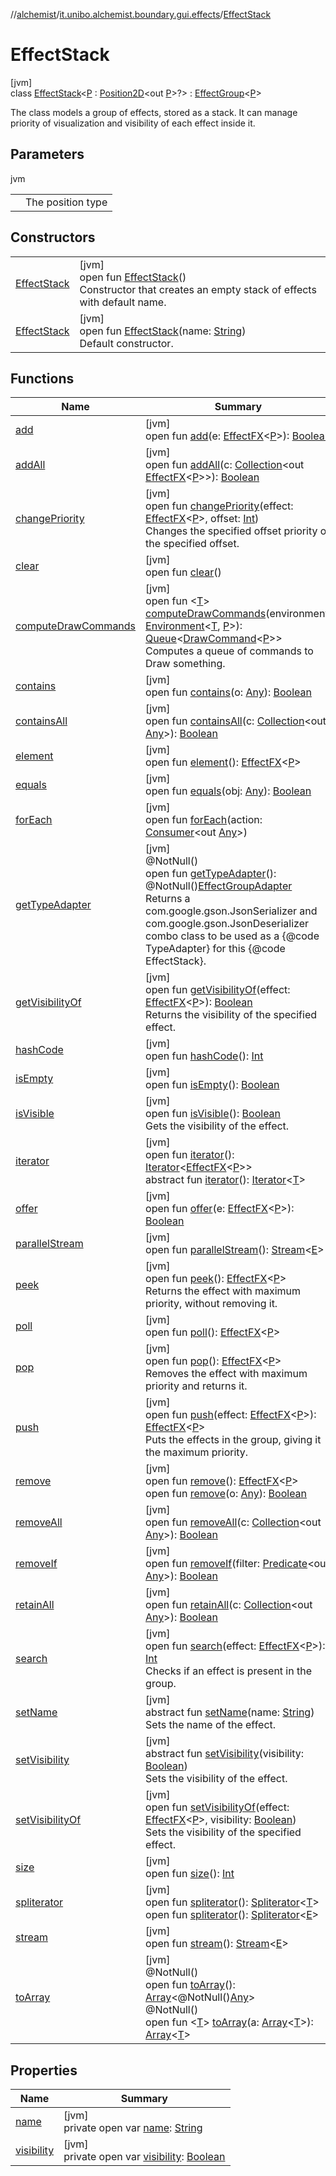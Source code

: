 //[alchemist](../../../index.md)/[it.unibo.alchemist.boundary.gui.effects](../index.md)/[EffectStack](index.md)

# EffectStack

[jvm]\
class [EffectStack](index.md)<[P](index.md) : [Position2D](../../it.unibo.alchemist.model.interfaces/-position2-d/index.md)<out [P](../../it.unibo.alchemist.boundary.gui.effects.json/-effect-group-adapter/index.md)>?> : [EffectGroup](../-effect-group/index.md)<[P](../../it.unibo.alchemist.boundary.gui.effects.json/-effect-group-adapter/index.md)> 

The class models a group of effects, stored as a stack. It can manage priority of visualization and visibility of each effect inside it.

## Parameters

jvm

| | |
|---|---|
| <P> | The position type |

## Constructors

| | |
|---|---|
| [EffectStack](-effect-stack.md) | [jvm]<br>open fun [EffectStack](-effect-stack.md)()<br>Constructor that creates an empty stack of effects with default name. |
| [EffectStack](-effect-stack.md) | [jvm]<br>open fun [EffectStack](-effect-stack.md)(name: [String](https://docs.oracle.com/javase/8/docs/api/java/lang/String.html))<br>Default constructor. |

## Functions

| Name | Summary |
|---|---|
| [add](add.md) | [jvm]<br>open fun [add](add.md)(e: [EffectFX](../-effect-f-x/index.md)<[P](../../it.unibo.alchemist.boundary.gui.effects.json/-effect-group-adapter/index.md)>): [Boolean](https://kotlinlang.org/api/latest/jvm/stdlib/kotlin/-boolean/index.html) |
| [addAll](add-all.md) | [jvm]<br>open fun [addAll](add-all.md)(c: [Collection](https://docs.oracle.com/javase/8/docs/api/java/util/Collection.html)<out [EffectFX](../-effect-f-x/index.md)<[P](../../it.unibo.alchemist.boundary.gui.effects.json/-effect-group-adapter/index.md)>>): [Boolean](https://kotlinlang.org/api/latest/jvm/stdlib/kotlin/-boolean/index.html) |
| [changePriority](change-priority.md) | [jvm]<br>open fun [changePriority](change-priority.md)(effect: [EffectFX](../-effect-f-x/index.md)<[P](../../it.unibo.alchemist.boundary.gui.effects.json/-effect-group-adapter/index.md)>, offset: [Int](https://kotlinlang.org/api/latest/jvm/stdlib/kotlin/-int/index.html))<br>Changes the specified offset priority of the specified offset. |
| [clear](clear.md) | [jvm]<br>open fun [clear](clear.md)() |
| [computeDrawCommands](compute-draw-commands.md) | [jvm]<br>open fun <[T](compute-draw-commands.md)> [computeDrawCommands](compute-draw-commands.md)(environment: [Environment](../../it.unibo.alchemist.model.interfaces/-environment/index.md)<[T](../../it.unibo.alchemist.boundary.monitor/-f-x-step-monitor/index.md), [P](../../it.unibo.alchemist.boundary.gui.effects.json/-effect-group-adapter/index.md)>): [Queue](https://docs.oracle.com/javase/8/docs/api/java/util/Queue.html)<[DrawCommand](../../it.unibo.alchemist.boundary.interfaces/-draw-command/index.md)<[P](../../it.unibo.alchemist.boundary.gui.effects.json/-effect-group-adapter/index.md)>><br>Computes a queue of commands to Draw something. |
| [contains](contains.md) | [jvm]<br>open fun [contains](contains.md)(o: [Any](https://kotlinlang.org/api/latest/jvm/stdlib/kotlin/-any/index.html)): [Boolean](https://kotlinlang.org/api/latest/jvm/stdlib/kotlin/-boolean/index.html) |
| [containsAll](contains-all.md) | [jvm]<br>open fun [containsAll](contains-all.md)(c: [Collection](https://docs.oracle.com/javase/8/docs/api/java/util/Collection.html)<out [Any](https://kotlinlang.org/api/latest/jvm/stdlib/kotlin/-any/index.html)>): [Boolean](https://kotlinlang.org/api/latest/jvm/stdlib/kotlin/-boolean/index.html) |
| [element](element.md) | [jvm]<br>open fun [element](element.md)(): [EffectFX](../-effect-f-x/index.md)<[P](../../it.unibo.alchemist.boundary.gui.effects.json/-effect-group-adapter/index.md)> |
| [equals](equals.md) | [jvm]<br>open fun [equals](equals.md)(obj: [Any](https://kotlinlang.org/api/latest/jvm/stdlib/kotlin/-any/index.html)): [Boolean](https://kotlinlang.org/api/latest/jvm/stdlib/kotlin/-boolean/index.html) |
| [forEach](../../it.unibo.alchemist.expressions.implementations/-list-tree-node/index.md#-655675525%2FFunctions%2F-267951372) | [jvm]<br>open fun [forEach](../../it.unibo.alchemist.expressions.implementations/-list-tree-node/index.md#-655675525%2FFunctions%2F-267951372)(action: [Consumer](https://docs.oracle.com/javase/8/docs/api/java/util/function/Consumer.html)<out [Any](https://kotlinlang.org/api/latest/jvm/stdlib/kotlin/-any/index.html)>) |
| [getTypeAdapter](get-type-adapter.md) | [jvm]<br>@NotNull()<br>open fun [getTypeAdapter](get-type-adapter.md)(): @NotNull()[EffectGroupAdapter](../../it.unibo.alchemist.boundary.gui.effects.json/-effect-group-adapter/index.md)<br>Returns a com.google.gson.JsonSerializer and com.google.gson.JsonDeserializer combo class to be used as a {@code TypeAdapter} for this {@code EffectStack}. |
| [getVisibilityOf](get-visibility-of.md) | [jvm]<br>open fun [getVisibilityOf](get-visibility-of.md)(effect: [EffectFX](../-effect-f-x/index.md)<[P](../../it.unibo.alchemist.boundary.gui.effects.json/-effect-group-adapter/index.md)>): [Boolean](https://kotlinlang.org/api/latest/jvm/stdlib/kotlin/-boolean/index.html)<br>Returns the visibility of the specified effect. |
| [hashCode](hash-code.md) | [jvm]<br>open fun [hashCode](hash-code.md)(): [Int](https://kotlinlang.org/api/latest/jvm/stdlib/kotlin/-int/index.html) |
| [isEmpty](is-empty.md) | [jvm]<br>open fun [isEmpty](is-empty.md)(): [Boolean](https://kotlinlang.org/api/latest/jvm/stdlib/kotlin/-boolean/index.html) |
| [isVisible](is-visible.md) | [jvm]<br>open fun [isVisible](is-visible.md)(): [Boolean](https://kotlinlang.org/api/latest/jvm/stdlib/kotlin/-boolean/index.html)<br>Gets the visibility of the effect. |
| [iterator](iterator.md) | [jvm]<br>open fun [iterator](iterator.md)(): [Iterator](https://docs.oracle.com/javase/8/docs/api/java/util/Iterator.html)<[EffectFX](../-effect-f-x/index.md)<[P](../../it.unibo.alchemist.boundary.gui.effects.json/-effect-group-adapter/index.md)>><br>abstract fun [iterator](../../it.unibo.alchemist.loader.variables/-arbitrary-variable/index.md#-1606146105%2FFunctions%2F-267951372)(): [Iterator](https://docs.oracle.com/javase/8/docs/api/java/util/Iterator.html)<[T](../../it.unibo.alchemist.boundary.monitor/-f-x-step-monitor/index.md)> |
| [offer](offer.md) | [jvm]<br>open fun [offer](offer.md)(e: [EffectFX](../-effect-f-x/index.md)<[P](../../it.unibo.alchemist.boundary.gui.effects.json/-effect-group-adapter/index.md)>): [Boolean](https://kotlinlang.org/api/latest/jvm/stdlib/kotlin/-boolean/index.html) |
| [parallelStream](../-effect-group/index.md#-708921786%2FFunctions%2F-267951372) | [jvm]<br>open fun [parallelStream](../-effect-group/index.md#-708921786%2FFunctions%2F-267951372)(): [Stream](https://docs.oracle.com/javase/8/docs/api/java/util/stream/Stream.html)<[E](https://docs.oracle.com/javase/8/docs/api/java/lang/Enum.html)> |
| [peek](peek.md) | [jvm]<br>open fun [peek](peek.md)(): [EffectFX](../-effect-f-x/index.md)<[P](../../it.unibo.alchemist.boundary.gui.effects.json/-effect-group-adapter/index.md)><br>Returns the effect with maximum priority, without removing it. |
| [poll](poll.md) | [jvm]<br>open fun [poll](poll.md)(): [EffectFX](../-effect-f-x/index.md)<[P](../../it.unibo.alchemist.boundary.gui.effects.json/-effect-group-adapter/index.md)> |
| [pop](pop.md) | [jvm]<br>open fun [pop](pop.md)(): [EffectFX](../-effect-f-x/index.md)<[P](../../it.unibo.alchemist.boundary.gui.effects.json/-effect-group-adapter/index.md)><br>Removes the effect with maximum priority and returns it. |
| [push](push.md) | [jvm]<br>open fun [push](push.md)(effect: [EffectFX](../-effect-f-x/index.md)<[P](../../it.unibo.alchemist.boundary.gui.effects.json/-effect-group-adapter/index.md)>): [EffectFX](../-effect-f-x/index.md)<[P](../../it.unibo.alchemist.boundary.gui.effects.json/-effect-group-adapter/index.md)><br>Puts the effects in the group, giving it the maximum priority. |
| [remove](remove.md) | [jvm]<br>open fun [remove](remove.md)(): [EffectFX](../-effect-f-x/index.md)<[P](../../it.unibo.alchemist.boundary.gui.effects.json/-effect-group-adapter/index.md)><br>open fun [remove](remove.md)(o: [Any](https://kotlinlang.org/api/latest/jvm/stdlib/kotlin/-any/index.html)): [Boolean](https://kotlinlang.org/api/latest/jvm/stdlib/kotlin/-boolean/index.html) |
| [removeAll](remove-all.md) | [jvm]<br>open fun [removeAll](remove-all.md)(c: [Collection](https://docs.oracle.com/javase/8/docs/api/java/util/Collection.html)<out [Any](https://kotlinlang.org/api/latest/jvm/stdlib/kotlin/-any/index.html)>): [Boolean](https://kotlinlang.org/api/latest/jvm/stdlib/kotlin/-boolean/index.html) |
| [removeIf](../-effect-group/index.md#1420767036%2FFunctions%2F-267951372) | [jvm]<br>open fun [removeIf](../-effect-group/index.md#1420767036%2FFunctions%2F-267951372)(filter: [Predicate](https://docs.oracle.com/javase/8/docs/api/java/util/function/Predicate.html)<out [Any](https://kotlinlang.org/api/latest/jvm/stdlib/kotlin/-any/index.html)>): [Boolean](https://kotlinlang.org/api/latest/jvm/stdlib/kotlin/-boolean/index.html) |
| [retainAll](retain-all.md) | [jvm]<br>open fun [retainAll](retain-all.md)(c: [Collection](https://docs.oracle.com/javase/8/docs/api/java/util/Collection.html)<out [Any](https://kotlinlang.org/api/latest/jvm/stdlib/kotlin/-any/index.html)>): [Boolean](https://kotlinlang.org/api/latest/jvm/stdlib/kotlin/-boolean/index.html) |
| [search](search.md) | [jvm]<br>open fun [search](search.md)(effect: [EffectFX](../-effect-f-x/index.md)<[P](../../it.unibo.alchemist.boundary.gui.effects.json/-effect-group-adapter/index.md)>): [Int](https://kotlinlang.org/api/latest/jvm/stdlib/kotlin/-int/index.html)<br>Checks if an effect is present in the group. |
| [setName](../-effect-f-x/set-name.md) | [jvm]<br>abstract fun [setName](../-effect-f-x/set-name.md)(name: [String](https://docs.oracle.com/javase/8/docs/api/java/lang/String.html))<br>Sets the name of the effect. |
| [setVisibility](../-effect-f-x/set-visibility.md) | [jvm]<br>abstract fun [setVisibility](../-effect-f-x/set-visibility.md)(visibility: [Boolean](https://kotlinlang.org/api/latest/jvm/stdlib/kotlin/-boolean/index.html))<br>Sets the visibility of the effect. |
| [setVisibilityOf](set-visibility-of.md) | [jvm]<br>open fun [setVisibilityOf](set-visibility-of.md)(effect: [EffectFX](../-effect-f-x/index.md)<[P](../../it.unibo.alchemist.boundary.gui.effects.json/-effect-group-adapter/index.md)>, visibility: [Boolean](https://kotlinlang.org/api/latest/jvm/stdlib/kotlin/-boolean/index.html))<br>Sets the visibility of the specified effect. |
| [size](size.md) | [jvm]<br>open fun [size](size.md)(): [Int](https://kotlinlang.org/api/latest/jvm/stdlib/kotlin/-int/index.html) |
| [spliterator](../../it.unibo.alchemist.expressions.implementations/-list-tree-node/index.md#-677603448%2FFunctions%2F-267951372) | [jvm]<br>open fun [spliterator](../../it.unibo.alchemist.expressions.implementations/-list-tree-node/index.md#-677603448%2FFunctions%2F-267951372)(): [Spliterator](https://docs.oracle.com/javase/8/docs/api/java/util/Spliterator.html)<[T](../../it.unibo.alchemist.boundary.monitor/-f-x-step-monitor/index.md)><br>open fun [spliterator](../-effect-group/index.md#485701680%2FFunctions%2F-267951372)(): [Spliterator](https://docs.oracle.com/javase/8/docs/api/java/util/Spliterator.html)<[E](https://docs.oracle.com/javase/8/docs/api/java/lang/Enum.html)> |
| [stream](../-effect-group/index.md#-1977615027%2FFunctions%2F-267951372) | [jvm]<br>open fun [stream](../-effect-group/index.md#-1977615027%2FFunctions%2F-267951372)(): [Stream](https://docs.oracle.com/javase/8/docs/api/java/util/stream/Stream.html)<[E](https://docs.oracle.com/javase/8/docs/api/java/lang/Enum.html)> |
| [toArray](to-array.md) | [jvm]<br>@NotNull()<br>open fun [toArray](to-array.md)(): [Array](https://kotlinlang.org/api/latest/jvm/stdlib/kotlin/-array/index.html)<@NotNull()[Any](https://kotlinlang.org/api/latest/jvm/stdlib/kotlin/-any/index.html)><br>@NotNull()<br>open fun <[T](to-array.md)> [toArray](to-array.md)(a: [Array](https://kotlinlang.org/api/latest/jvm/stdlib/kotlin/-array/index.html)<[T](../../it.unibo.alchemist.boundary.monitor/-f-x-step-monitor/index.md)>): [Array](https://kotlinlang.org/api/latest/jvm/stdlib/kotlin/-array/index.html)<[T](../../it.unibo.alchemist.boundary.monitor/-f-x-step-monitor/index.md)> |

## Properties

| Name | Summary |
|---|---|
| [name](name.md) | [jvm]<br>private open var [name](name.md): [String](https://docs.oracle.com/javase/8/docs/api/java/lang/String.html) |
| [visibility](visibility.md) | [jvm]<br>private open var [visibility](visibility.md): [Boolean](https://kotlinlang.org/api/latest/jvm/stdlib/kotlin/-boolean/index.html) |
